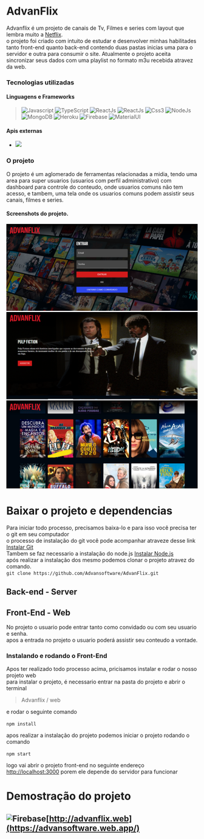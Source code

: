 # AdvanFlix
Advanflix é um projeto de canais de Tv, Filmes e series com layout que lembra muito a [Netflix](https://www.netflix.com/).</br>
o projeto foi criado com intuito de estudar e desenvolver minhas habilitades tanto front-end quanto back-end contendo duas pastas inicias
uma para o servidor e outra para consumir o site.
Atualmente o projeto aceita sincronizar seus dados com uma playlist no formato m3u recebida atravez da web.

### Tecnologias utilizadas
#### Linguagens e Frameworks
> <img src="https://user-images.githubusercontent.com/34285356/169661603-ce12c695-0dd5-46d4-b111-9e814656dc86.png" width="24px" alt="Javascript" title="Javascript"/>
> <img src="https://user-images.githubusercontent.com/34285356/169661740-4b1882ad-eb62-479d-8221-f59feb61b182.png" width="24px" alt="TypeScript" title="TypeScript"/>
> <img src="https://user-images.githubusercontent.com/34285356/169661812-f16c47e7-fc3d-488c-a083-ba8ecc12b2ff.png" width="24px" alt="ReactJs" title="ReactJs"/>
> <img src="https://user-images.githubusercontent.com/34285356/169661862-84d6b741-8a67-4dc2-b715-639f470284b1.png" width="24px" alt="ReactJs" title="Html5"/>
> <img src="https://user-images.githubusercontent.com/34285356/169661912-4f6a7c31-4ad8-4aa2-8f22-7fe20c226809.png" width="24px" alt="Css3" title="Css3"/>
> <img src="https://user-images.githubusercontent.com/34285356/169661949-969d9429-d9cd-46da-9bd7-847c4160caa4.png" width="24px" alt="NodeJs" title="NodeJs"/>
> <img src="https://user-images.githubusercontent.com/34285356/169662009-b157a391-6cde-434d-94ca-3a4923e8cf7b.png" width="24px" alt="MongoDB" title="MongoDB"/>
> <img src="https://user-images.githubusercontent.com/34285356/169662100-33d40b9b-f1f0-4dd3-895e-e858c8c1633c.png" width="24px" alt="Heroku" title="Heroku"/>
> <img src="https://user-images.githubusercontent.com/34285356/169662140-c08dcf79-512c-42c5-9653-49023955b807.png" width="24px" alt="Firebase" title="Firebase"/>
> <img src="https://user-images.githubusercontent.com/34285356/169662384-35055a6a-8bf7-4325-bb54-1a99d24a577b.png" width="24px" alt="MaterialUI" title="MaterialUI"/>


#### Apis externas
- [<img src="https://user-images.githubusercontent.com/34285356/169661095-c93ad150-753c-4b59-9371-17634d3bbd22.png" width="150px"/>](https://api.themoviedb.org)



### O projeto
O projeto é um aglomerado de ferramentas relacionadas a midia, tendo uma area para super usuarios (usuarios com perfil administrativo) com dashboard para controle  do conteudo, onde usuarios comuns não tem acesso, e tambem, uma tela onde os usuarios comuns podem assistir seus canais, filmes e series.

#### Screenshots do projeto.

![](web/public/showcase_login.png)
![](web/public/showcase_slide.png)
![](web/public/showcase_content.png)

# Baixar o projeto e dependencias
Para iniciar todo processo, precisamos baixa-lo  e para isso você precisa ter o git em seu computador </br>
o processo de instalação do git você pode acompanhar atraveze desse link [Instalar Git](https://git-scm.com/download)</br>
Tambem se faz necessario a instalação do node.js
[Instalar Node.js](https://nodejs.org)</br>
após realizar a instalação dos mesmo podemos clonar o projeto atravez do comando.</br>
```git clone https://github.com/Advansoftware/AdvanFlix.git```

## Back-end - Server

## Front-End - Web

No projeto o usuario pode entrar tanto como convidado ou com seu usuario e senha.</br>
apos a entrada no projeto o usuario poderá assistir seu conteudo a vontade.

### Instalando e rodando o Front-End
Apos ter realizado todo processo acima, pricisamos instalar e rodar o nosso projeto web </br>
para instalar o projeto, é necessario entrar na pasta do projeto e abrir o terminal
>Advanflix / web

e rodar o seguinte comando</br>

```npm install```</br>

apos realizar a instalação do projeto podemos iniciar o projeto rodando  o comando</br>

```npm start```

logo vai abrir o projeto front-end no seguinte endereço [http://localhost:3000](http://localhost:3000) porem ele depende do servidor para funcionar




# Demostração do projeto
## <img src="https://user-images.githubusercontent.com/34285356/169662140-c08dcf79-512c-42c5-9653-49023955b807.png" width="30px" alt="Firebase" title="Firebase"/>[http://advanflix.web](https://advansoftware.web.app/)

